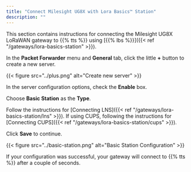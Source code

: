 ```yaml
---
title: "Connect Milesight UG8X with Lora Basics™ Station"
description: ""
---
```


This section contains instructions for connecting the Milesight UG8X LoRaWAN gateway to {{% tts %}} using [{{% lbs %}}]({{< ref "/gateways/lora-basics-station" >}}).

<!--more-->

In the **Packet Forwarder** menu and **General** tab, click the little **+** button to create a new server.

{{< figure src="../plus.png" alt="Create new server" >}}

In the server configuration options, check the **Enable** box.

Choose **Basic Station** as the **Type**.

Follow the instructions for [Connecting LNS]({{< ref "/gateways/lora-basics-station/lns" >}}). If using CUPS, following the instructions for [Connecting CUPS]({{< ref "/gateways/lora-basics-station/cups" >}}).

Click **Save** to continue.

{{< figure src="../basic-station.png" alt="Basic Station Configuration" >}}

If your configuration was successful, your gateway will connect to {{% tts %}} after a couple of seconds.
